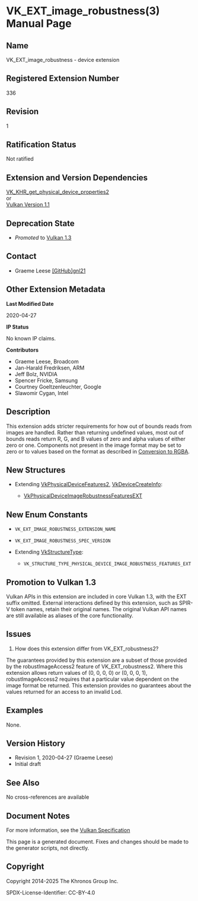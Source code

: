 # VK\_EXT\_image\_robustness(3) Manual Page

## Name

VK\_EXT\_image\_robustness - device extension



## [](#_registered_extension_number)Registered Extension Number

336

## [](#_revision)Revision

1

## [](#_ratification_status)Ratification Status

Not ratified

## [](#_extension_and_version_dependencies)Extension and Version Dependencies

[VK\_KHR\_get\_physical\_device\_properties2](https://registry.khronos.org/vulkan/specs/latest/man/html/VK_KHR_get_physical_device_properties2.html)  
or  
[Vulkan Version 1.1](#versions-1.1)

## [](#_deprecation_state)Deprecation State

- *Promoted* to [Vulkan 1.3](https://registry.khronos.org/vulkan/specs/latest/html/vkspec.html#versions-1.3-promotions)

## [](#_contact)Contact

- Graeme Leese [\[GitHub\]gnl21](https://github.com/KhronosGroup/Vulkan-Docs/issues/new?body=%5BVK_EXT_image_robustness%5D%20%40gnl21%0A%2AHere%20describe%20the%20issue%20or%20question%20you%20have%20about%20the%20VK_EXT_image_robustness%20extension%2A)

## [](#_other_extension_metadata)Other Extension Metadata

**Last Modified Date**

2020-04-27

**IP Status**

No known IP claims.

**Contributors**

- Graeme Leese, Broadcom
- Jan-Harald Fredriksen, ARM
- Jeff Bolz, NVIDIA
- Spencer Fricke, Samsung
- Courtney Goeltzenleuchter, Google
- Slawomir Cygan, Intel

## [](#_description)Description

This extension adds stricter requirements for how out of bounds reads from images are handled. Rather than returning undefined values, most out of bounds reads return R, G, and B values of zero and alpha values of either zero or one. Components not present in the image format may be set to zero or to values based on the format as described in [Conversion to RGBA](https://registry.khronos.org/vulkan/specs/latest/html/vkspec.html#textures-conversion-to-rgba).

## [](#_new_structures)New Structures

- Extending [VkPhysicalDeviceFeatures2](https://registry.khronos.org/vulkan/specs/latest/man/html/VkPhysicalDeviceFeatures2.html), [VkDeviceCreateInfo](https://registry.khronos.org/vulkan/specs/latest/man/html/VkDeviceCreateInfo.html):
  
  - [VkPhysicalDeviceImageRobustnessFeaturesEXT](https://registry.khronos.org/vulkan/specs/latest/man/html/VkPhysicalDeviceImageRobustnessFeaturesEXT.html)

## [](#_new_enum_constants)New Enum Constants

- `VK_EXT_IMAGE_ROBUSTNESS_EXTENSION_NAME`
- `VK_EXT_IMAGE_ROBUSTNESS_SPEC_VERSION`
- Extending [VkStructureType](https://registry.khronos.org/vulkan/specs/latest/man/html/VkStructureType.html):
  
  - `VK_STRUCTURE_TYPE_PHYSICAL_DEVICE_IMAGE_ROBUSTNESS_FEATURES_EXT`

## [](#_promotion_to_vulkan_1_3)Promotion to Vulkan 1.3

Vulkan APIs in this extension are included in core Vulkan 1.3, with the EXT suffix omitted. External interactions defined by this extension, such as SPIR-V token names, retain their original names. The original Vulkan API names are still available as aliases of the core functionality.

## [](#_issues)Issues

1. How does this extension differ from VK\_EXT\_robustness2?

The guarantees provided by this extension are a subset of those provided by the robustImageAccess2 feature of VK\_EXT\_robustness2. Where this extension allows return values of (0, 0, 0, 0) or (0, 0, 0, 1), robustImageAccess2 requires that a particular value dependent on the image format be returned. This extension provides no guarantees about the values returned for an access to an invalid Lod.

## [](#_examples)Examples

None.

## [](#_version_history)Version History

- Revision 1, 2020-04-27 (Graeme Leese)
- Initial draft

## [](#_see_also)See Also

No cross-references are available

## [](#_document_notes)Document Notes

For more information, see the [Vulkan Specification](https://registry.khronos.org/vulkan/specs/latest/html/vkspec.html#VK_EXT_image_robustness)

This page is a generated document. Fixes and changes should be made to the generator scripts, not directly.

## [](#_copyright)Copyright

Copyright 2014-2025 The Khronos Group Inc.

SPDX-License-Identifier: CC-BY-4.0